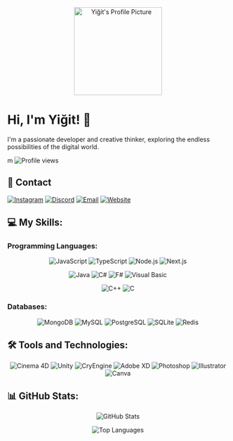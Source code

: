 <div align="center">
  <img src="https://cdn.discordapp.com/attachments/1180532155886084227/1180612368900829305/images_4.jpg?ex=657e0df3&is=656b98f3&hm=4f4f46a92e2163dbb985ef8e95c53da2e90d485765c3002c8343638a9af921d0&" alt="Yiğit's Profile Picture" width="200" height="200" />
</div>


# Hi, I'm Yiğit! 👋

I'm a passionate developer and creative thinker, exploring the endless possibilities of the digital world.

m
![Profile views](https://gpvc.arturio.dev/ozaiithejava)

## 📱 Contact

[![Instagram](https://img.shields.io/badge/-Instagram-E4405F?style=flat-square&logo=instagram&logoColor=white)](
https://instagram.com/yigitstack?igshid=OGQ5ZDc2ODk2ZA==) [![Discord](https://img.shields.io/badge/-Discord-5865F2?style=flat-square&logo=discord&logoColor=white)](https://discord.com/)
[![Email](https://img.shields.io/badge/-Email-D14836?style=flat-square&logo=gmail&logoColor=white)](mailto:example@example.com)
[![Website](https://img.shields.io/badge/-Website-34DB88?style=flat-square&logo=google-chrome&logoColor=white)](https://www.example.com/)

## 💻 My Skills:

### Programming Languages:

<p align="center">
  <img src="https://img.shields.io/badge/-JavaScript-F7DF1E?style=flat-square&logo=javascript&logoColor=black" alt="JavaScript" />
  <img src="https://img.shields.io/badge/-TypeScript-3178C6?style=flat-square&logo=typescript&logoColor=white" alt="TypeScript" />
  <img src="https://img.shields.io/badge/-Node.js-339933?style=flat-square&logo=node.js&logoColor=white" alt="Node.js" />
  <img src="https://img.shields.io/badge/-Next.js-000000?style=flat-square&logo=next.js&logoColor=white" alt="Next.js" />
</p>

<p align="center">
  <img src="https://img.shields.io/badge/-Java-007396?style=flat-square&logo=java" alt="Java" />
  <img src="https://img.shields.io/badge/-C%23-239120?style=flat-square&logo=c-sharp" alt="C#" />
  <img src="https://img.shields.io/badge/-F%23-378BAC?style=flat-square&logo=f-sharp" alt="F#" />
  <img src="https://img.shields.io/badge/-Visual_Basic-9457A1?style=flat-square&logo=visual-studio&logoColor=white" alt="Visual Basic" />
</p>

<p align="center">
  <img src="https://img.shields.io/badge/-C++-00599C?style=flat-square&logo=cplusplus&logoColor=white" alt="C++" />
  <img src="https://img.shields.io/badge/-C-A8B9CC?style=flat-square&logo=c&logoColor=black" alt="C" />
</p>

### Databases:

<p align="center">
  <img src="https://img.shields.io/badge/-MongoDB-47A248?style=flat-square&logo=mongodb&logoColor=white" alt="MongoDB" />
  <img src="https://img.shields.io/badge/-MySQL-4479A1?style=flat-square&logo=mysql&logoColor=white" alt="MySQL" />
  <img src="https://img.shields.io/badge/-PostgreSQL-336791?style=flat-square&logo=postgresql&logoColor=white" alt="PostgreSQL" />
  <img src="https://img.shields.io/badge/-SQLite-003B57?style=flat-square&logo=sqlite&logoColor=white" alt="SQLite" />
  <img src="https://img.shields.io/badge/-Redis-DC382D?style=flat-square&logo=redis&logoColor=white" alt="Redis" />
</p>

## 🛠️ Tools and Technologies:

<p align="center">
  <img src="https://img.shields.io/badge/-Cinema_4D-05141E?style=flat-square&logo=cinema-4d&logoColor=white" alt="Cinema 4D" />
  <img src="https://img.shields.io/badge/-Unity-000000?style=flat-square&logo=unity&logoColor=white" alt="Unity" />
  <img src="https://img.shields.io/badge/-CryEngine-000000?style=flat-square&logo=cryengine&logoColor=white" alt="CryEngine" />
  <img src="https://img.shields.io/badge/-Adobe_XD-FF26BE?style=flat-square&logo=adobe-xd&logoColor=white" alt="Adobe XD" />
  <img src="https://img.shields.io/badge/-Photoshop-31A8FF?style=flat-square&logo=adobe-photoshop&logoColor=white" alt="Photoshop" />
  <img src="https://img.shields.io/badge/-Illustrator-FF9A00?style=flat-square&logo=adobe-illustrator&logoColor=white" alt="Illustrator" />
  <img src="https://img.shields.io/badge/-Canva-00C4CC?style=flat-square&logo=canva&logoColor=white" alt="Canva" />
</p>

## 📊 GitHub Stats:

<p align="center">
  <img src="https://github-readme-stats.vercel.app/api?username=ozaiithejava&show_icons=true&count_private=true&theme=nord" alt="GitHub Stats" />
</p>

<p align="center">
  <img src="https://github-readme-stats.vercel.app/api/top-langs/?username=ozaiithejava&layout=compact&theme=nord" alt="Top Languages" />
</p>
